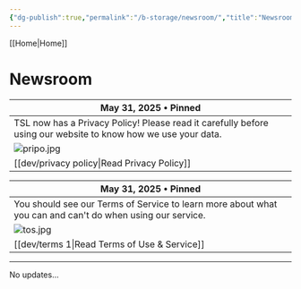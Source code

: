 ```yaml
---
{"dg-publish":true,"permalink":"/b-storage/newsroom/","title":"Newsroom"}
---
```


[[Home\|Home]]

# Newsroom

| May 31, 2025 • Pinned                                                                                         |
| ------------------------------------------------------------------------------------------------------------- |
| TSL now has a Privacy Policy! Please read it carefully before using our website to know how we use your data. |
| ![pripo.jpg](/img/user/dev/pripo.jpg)                                                                                                |
| [[dev/privacy policy\|Read Privacy Policy]]                                                                       |

| May 31, 2025 • Pinned                                                                                     |
| --------------------------------------------------------------------------------------------------------- |
| You should see our Terms of Service to learn more about what you can and can't do when using our service. |
| ![tos.jpg](/img/user/dev/tos.jpg)                                                                                              |
| [[dev/terms 1\|Read Terms of Use & Service]]                                                                  |
***

No updates...

<script src="https://starryxoxo.github.io/treeajmgar/src/helpers/setTheme.js"></script>